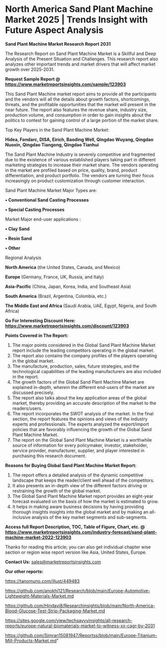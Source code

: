 # North America Sand Plant Machine Market 2025 | Trends Insight with Future Aspect Analysis

<strong>Sand Plant Machine Market Research Report 2031</strong>

The Research Report on Sand Plant Machine Market is a Skillful and Deep Analysis of the Present Situation and Challenges. This research report also analyzes other important trends and market drivers that will affect market growth over 2025-2031.

<strong>Request Sample Report @ <a href=https://www.marketreportsinsights.com/sample/123903>https://www.marketreportsinsights.com/sample/123903</a></strong>

This Sand Plant Machine market report aims to provide all the participants and the vendors will all the details about growth factors, shortcomings, threats, and the profitable opportunities that the market will present in the near future. The report also features the revenue share, industry size, production volume, and consumption in order to gain insights about the politics to contest for gaining control of a large portion of the market share.

Top Key Players in the Sand Plant Machine Market:

<strong>Hidea, Fondarc, DISA, Eirich, Baoding Well, Qingdao Wuyang, Qingdao Nuoxin, Qingdao Tiangong, Qingdao Tianhui</strong>

The Sand Plant Machine Industry is severely competitive and fragmented due to the existence of various established players taking part in different marketing strategies to increase their market share. The vendors operating in the market are profiled based on price, quality, brand, product differentiation, and product portfolio. The vendors are turning their focus increasingly on product customization through customer interaction.

Sand Plant Machine Market Major Types are:

<strong>• Conventional Sand Casting Processes

• Special Casting Processes</strong>

Market Major end-user applications :

<strong>• Clay Sand

• Resin Sand

• Other</strong>

Regional Analysis

</u><strong><b>North America</b></strong> (the United States, Canada, and Mexico)

<strong><b>Europe </b></strong>(Germany, France, UK, Russia, and Italy)

<strong><b>Asia-Pacific</b></strong> (China, Japan, Korea, India, and Southeast Asia)

<strong><b>South America</b></strong> (Brazil, Argentina, Colombia, etc.)

<strong><b>The Middle East and Africa</b></strong> (Saudi Arabia, UAE, Egypt, Nigeria, and South Africa)

<strong>Go For Interesting Discount Here: <a href=https://www.marketreportsinsights.com/discount/123903>https://www.marketreportsinsights.com/discount/123903</a></strong>

<strong>Points Covered in The Report:</strong>
<ol>
  <li>The major points considered in the Global Sand Plant Machine Market report include the leading competitors operating in the global market.</li>
  <li>The report also contains the company profiles of the players operating in the global market.</li>
  <li>The manufacture, production, sales, future strategies, and the technological capabilities of the leading manufacturers are also included in the report.</li>
  <li>The growth factors of the Global Sand Plant Machine Market are explained in-depth, wherein the different end-users of the market are discussed precisely.</li>
  <li>The report also talks about the key application areas of the global market, thereby providing an accurate description of the market to the readers/users.</li>
  <li>The report incorporates the SWOT analysis of the market. In the final section, the report features the opinions and views of the industry experts and professionals. The experts analyzed the export/import policies that are favorably influencing the growth of the Global Sand Plant Machine Market.</li>
  <li>The report on the Global Sand Plant Machine Market is a worthwhile source of information for every policymaker, investor, stakeholder, service provider, manufacturer, supplier, and player interested in purchasing this research document.</li>
</ol>
<strong>Reasons for Buying Global Sand Plant Machine Market Report:</strong>

<ol>
  <li>The report offers a detailed analysis of the dynamic competitive landscape that keeps the reader/client well ahead of the competitors.</li>
  <li>It also presents an in-depth view of the different factors driving or restraining the growth of the global market.</li>
  <li>The Global Sand Plant Machine Market report provides an eight-year forecast evaluated on the basis of how the market is estimated to grow.</li>
  <li>It helps in making aware business decisions by having providing thorough insights insights into the global market and by making an all-inclusive analysis of the key market segments and sub-segments.</li>
</ol>
<strong>Access full Report Description, TOC, Table of Figure, Chart, etc. @ <a href=https://www.marketreportsinsights.com/industry-forecast/sand-plant-machine-market-2022-123903>https://www.marketreportsinsights.com/industry-forecast/sand-plant-machine-market-2022-123903</a></strong>


Thanks for reading this article; you can also get individual chapter wise section or region wise report version like Asia, United States, Europe.

<strong>Contact Us:</strong>
sales@marketreportsinsights.com

<strong>Our other reports:</strong>

<a href=https://tanomuno.com/illust/449483>https://tanomuno.com/illust/449483</a>

<a href=https://github.com/anokhi121/Research/blob/main/Europe-Automotive-Lightweight-Materials-Market.md>https://github.com/anokhi121/Research/blob/main/Europe-Automotive-Lightweight-Materials-Market.md</a>

<a href=https://github.com/Hindavi8/Researchinsights/blob/main/North-America-Blood-Glucose-Test-Strip-Packaging-Market.md>https://github.com/Hindavi8/Researchinsights/blob/main/North-America-Blood-Glucose-Test-Strip-Packaging-Market.md</a>

<a href=https://sites.google.com/view/techsavvyinsights/all-research-reports/europe-natural-biomaterials-market-to-witness-xx-cagr-by-2031>https://sites.google.com/view/techsavvyinsights/all-research-reports/europe-natural-biomaterials-market-to-witness-xx-cagr-by-2031</a>

<a href=https://github.com/Simran15081947/Reportss/blob/main/Europe-Titanium-Mill-Products-Market.md>https://github.com/Simran15081947/Reportss/blob/main/Europe-Titanium-Mill-Products-Market.md</a>"
